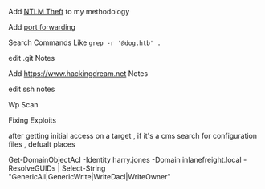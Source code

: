 Add [NTLM Theft](https://github.com/Greenwolf/ntlm_theft) to my methodology


Add [port forwarding](https://notes.benheater.com/books/network-pivoting/page/port-forwarding-with-chisel)


Search Commands Like `grep -r '@dog.htb' .`


edit .git Notes

Add https://www.hackingdream.net Notes

edit ssh notes

Wp Scan

Fixing Exploits

after getting initial access on a target , if it's a cms search for configuration files , defualt places

Get-DomainObjectAcl -Identity harry.jones -Domain inlanefreight.local -ResolveGUIDs | Select-String "GenericAll|GenericWrite|WriteDacl|WriteOwner"
